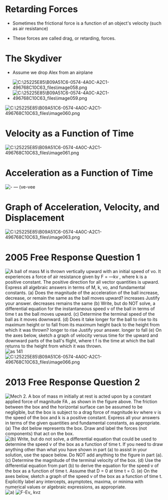 Retarding Forces
================

-   Sometimes the frictional force is a function of an object's velocity (such as air resistance)

-   These forces are called drag, or retarding, forces.

The Skydiver
============

-   Assume we drop Alex from an airplane

-   <img src="./media/image58.png" alt="C:\25225E85\B09A51C6-0574-4A0C-A2C1-496768C10C63_files\image058.png"/>

-   <img src="./media/image59.png" alt="C:\25225E85\B09A51C6-0574-4A0C-A2C1-496768C10C63_files\image059.png"/>

  <img src="./media/image60.png" alt="C:\25225E85\B09A51C6-0574-4A0C-A2C1-496768C10C63_files\image060.png"/>

Velocity as a Function of Time
==============================

  <img src="./media/image61.png" alt="C:\25225E85\B09A51C6-0574-4A0C-A2C1-496768C10C63_files\image061.png"/>

Acceleration as a Function of Time
==================================

  <img src="./media/image62.png" alt="- — (ve-vee "/>

Graph of Acceleration, Velocity, and Displacement
=================================================

  <img src="./media/image63.png" alt="C:\25225E85\B09A51C6-0574-4A0C-A2C1-496768C10C63_files\image063.png"/>

2005 Free Response Question 1
=============================

  <img src="./media/image64.png" alt="A ball of mass M is thrown vertically upward with an initial speed of vo. It experiences a force of air resistance given by F = —kv , where k is a positive constant. The positive direction for all vector quantities is upward. Express all algebraic answers in terms of M, k, vo, and fundamental constants. (a) Does the magnitude of the acceleration of the ball increase, decrease, or remain the same as the ball moves upward? increases Justify your answer. decreases remains the same (b) Write, but do NOT solve, a differential equation for the instantaneous speed v of the ball in terms of time t as the ball moves upward. (c) Determine the terminal speed of the ball as it moves downward. (d) Does it take longer for the ball to rise to its maximum height or to fall from its maximum height back to the height from which it was thrown? longer to rise Justify your answer. longer to fall (e) On the axes below, sketch a graph of velocity versus time for the upward and downward parts of the ball&#39;s flight, where t f is the time at which the ball returns to the height from which it was thrown. "/>

  <img src="./media/image65.png" alt="as 141 "/>

  <img src="./media/image66.png" alt="C:\25225E85\B09A51C6-0574-4A0C-A2C1-496768C10C63_files\image066.png"/>

2013 Free Response Question 2
=============================

  <img src="./media/image67.png" alt="Mech 2. A box of mass m initially at rest is acted upon by a constant applied force of magnitude FA , as shown in the figure above. The friction between the box and the horizontal surface can be assumed to be negligible, but the box is subject to a drag force of magnitude kv where v is the speed of the box and k is a positive constant. Express all your answers in terms of the given quantities and fundamental constants, as appropriate. (a) The dot below represents the box. Draw and label the forces (not components) that act on the box. "/>

  <img src="./media/image68.png" alt="(b) Write, but do not solve, a differential equation that could be used to determine the speed v of the box as a function of time t. If you need to draw anything other than what you have shown in part (a) to assist in your solution, use the space below. Do NOT add anything to the figure in part (a). (c) Determine the magnitude of the terminal velocity of the box. (d) Use the differential equation from part (b) to derive the equation for the speed v of the box as a function of time t. Assume that D = 0 at time t = O. (e) On the axes below, sketch a graph of the speed v of the box as a function of time t. Explicitly label any intercepts, asymptotes, maxima, or minima with numerical values or algebraic expressions, as appropriate. "/>

  <img src="./media/image69.png" alt="a) "/>

  <img src="./media/image70.png" alt="F-Ev_ kvz "/>